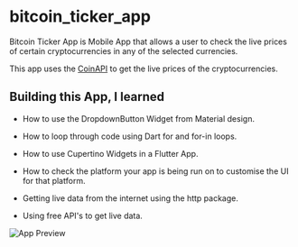 # bitcoin_ticker_app

Bitcoin Ticker App is Mobile App that allows a user to check the live prices of certain cryptocurrencies in any of the selected currencies.

This app uses the [CoinAPI](https://www.coinapi.io/) to get the live prices of the cryptocurrencies.

## Building this App, I learned

- How to use the DropdownButton Widget from Material design.

- How to loop through code using Dart for and for-in loops.

- How to use Cupertino Widgets in a Flutter App.

- How to check the platform your app is being run on to customise the UI for that platform.

- Getting live data from the internet using the http package.
- Using free API's to get live data.

![App Preview](assets/images/bitcoin_ticker_app_preview.gif)
